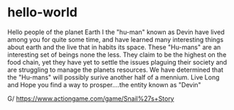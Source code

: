 # hello-world
Hello people of the planet Earth
I the "hu-man" known as Devin have lived among you for quite some time, and have learned many interesting things about earth and the live that in habits its space. These "Hu-mans" are an interesting set of beings none the less. They claim to be the highest on the food chain, yet they have yet to settle the issues plaguing their society and are struggling to manage the planets resources. We have determined that the "Hu-mans" will possibly surive another half of a mennium. Live Long and Hope you find a way to prosper....the entity known as "Devin"

G/ 
https://www.actiongame.com/game/Snail%27s+Story
